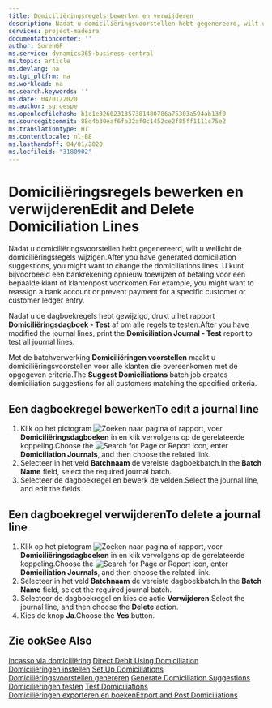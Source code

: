 ```yaml
---
title: Domiciliëringsregels bewerken en verwijderen
description: Nadat u domiciliëringsvoorstellen hebt gegenereerd, wilt u wellicht de domiciliëringsregels wijzigen. U kunt bijvoorbeeld een bankrekening opnieuw toewijzen of betaling voor een bepaalde klant of klantenpost voorkomen.
services: project-madeira
documentationcenter: ''
author: SorenGP
ms.service: dynamics365-business-central
ms.topic: article
ms.devlang: na
ms.tgt_pltfrm: na
ms.workload: na
ms.search.keywords: ''
ms.date: 04/01/2020
ms.author: sgroespe
ms.openlocfilehash: b1c1e3260231357381480786a75303a594ab13f0
ms.sourcegitcommit: 88e4b30eaf6fa32af0c1452ce2f85ff1111c75e2
ms.translationtype: HT
ms.contentlocale: nl-BE
ms.lasthandoff: 04/01/2020
ms.locfileid: "3180902"
---
```

# <a name="edit-and-delete-domiciliation-lines"></a><span data-ttu-id="81ba2-104">Domiciliëringsregels bewerken en verwijderen</span><span class="sxs-lookup"><span data-stu-id="81ba2-104">Edit and Delete Domiciliation Lines</span></span>
<span data-ttu-id="81ba2-105">Nadat u domiciliëringsvoorstellen hebt gegenereerd, wilt u wellicht de domiciliëringsregels wijzigen.</span><span class="sxs-lookup"><span data-stu-id="81ba2-105">After you have generated domiciliation suggestions, you might want to change the domiciliations lines.</span></span> <span data-ttu-id="81ba2-106">U kunt bijvoorbeeld een bankrekening opnieuw toewijzen of betaling voor een bepaalde klant of klantenpost voorkomen.</span><span class="sxs-lookup"><span data-stu-id="81ba2-106">For example, you might want to reassign a bank account or prevent payment for a specific customer or customer ledger entry.</span></span>  

<span data-ttu-id="81ba2-107">Nadat u de dagboekregels hebt gewijzigd, drukt u het rapport **Domiciliëringsdagboek - Test** af om alle regels te testen.</span><span class="sxs-lookup"><span data-stu-id="81ba2-107">After you have modified the journal lines, print the **Domiciliation Journal - Test** report to test all journal lines.</span></span>  

<span data-ttu-id="81ba2-108">Met de batchverwerking **Domiciliëringen voorstellen** maakt u domiciliëringsvoorstellen voor alle klanten die overeenkomen met de opgegeven criteria.</span><span class="sxs-lookup"><span data-stu-id="81ba2-108">The **Suggest Domiciliations** batch job creates domiciliation suggestions for all customers matching the specified criteria.</span></span>  

## <a name="to-edit-a-journal-line"></a><span data-ttu-id="81ba2-109">Een dagboekregel bewerken</span><span class="sxs-lookup"><span data-stu-id="81ba2-109">To edit a journal line</span></span>  

1.  <span data-ttu-id="81ba2-110">Klik op het pictogram ![Zoeken naar pagina of rapport](../../media/ui-search/search_small.png "Het pictogram Zoeken naar pagina of rapport"), voer **Domiciliëringsdagboeken** in en klik vervolgens op de gerelateerde koppeling.</span><span class="sxs-lookup"><span data-stu-id="81ba2-110">Choose the ![Search for Page or Report](../../media/ui-search/search_small.png "Search for Page or Report icon") icon, enter **Domiciliation Journals**, and then choose the related link.</span></span>  
2.  <span data-ttu-id="81ba2-111">Selecteer in het veld **Batchnaam** de vereiste dagboekbatch.</span><span class="sxs-lookup"><span data-stu-id="81ba2-111">In the **Batch Name** field, select the required journal batch.</span></span>  
3.  <span data-ttu-id="81ba2-112">Selecteer de dagboekregel en bewerk de velden.</span><span class="sxs-lookup"><span data-stu-id="81ba2-112">Select the journal line, and edit the fields.</span></span>  

## <a name="to-delete-a-journal-line"></a><span data-ttu-id="81ba2-113">Een dagboekregel verwijderen</span><span class="sxs-lookup"><span data-stu-id="81ba2-113">To delete a journal line</span></span>  

1.  <span data-ttu-id="81ba2-114">Klik op het pictogram ![Zoeken naar pagina of rapport](../../media/ui-search/search_small.png "Het pictogram Zoeken naar pagina of rapport"), voer **Domiciliëringsdagboeken** in en klik vervolgens op de gerelateerde koppeling.</span><span class="sxs-lookup"><span data-stu-id="81ba2-114">Choose the ![Search for Page or Report](../../media/ui-search/search_small.png "Search for Page or Report icon") icon, enter **Domiciliation Journals**, and then choose the related link.</span></span>  
2.  <span data-ttu-id="81ba2-115">Selecteer in het veld **Batchnaam** de vereiste dagboekbatch.</span><span class="sxs-lookup"><span data-stu-id="81ba2-115">In the **Batch Name** field, select the required journal batch.</span></span>  
3.  <span data-ttu-id="81ba2-116">Selecteer de dagboekregel en kies de actie **Verwijderen**.</span><span class="sxs-lookup"><span data-stu-id="81ba2-116">Select the journal line, and then choose the **Delete** action.</span></span>  
4.  <span data-ttu-id="81ba2-117">Kies de knop **Ja**.</span><span class="sxs-lookup"><span data-stu-id="81ba2-117">Choose the **Yes** button.</span></span>  

## <a name="see-also"></a><span data-ttu-id="81ba2-118">Zie ook</span><span class="sxs-lookup"><span data-stu-id="81ba2-118">See Also</span></span>  
 <span data-ttu-id="81ba2-119">[Incasso via domiciliëring](direct-debit-using-domiciliation.md) </span><span class="sxs-lookup"><span data-stu-id="81ba2-119">[Direct Debit Using Domiciliation](direct-debit-using-domiciliation.md) </span></span>  
 <span data-ttu-id="81ba2-120">[Domiciliëringen instellen](how-to-set-up-domiciliations.md) </span><span class="sxs-lookup"><span data-stu-id="81ba2-120">[Set Up Domiciliations](how-to-set-up-domiciliations.md) </span></span>  
 <span data-ttu-id="81ba2-121">[Domiciliëringsvoorstellen genereren](how-to-generate-domiciliation-suggestions.md) </span><span class="sxs-lookup"><span data-stu-id="81ba2-121">[Generate Domiciliation Suggestions](how-to-generate-domiciliation-suggestions.md) </span></span>  
 <span data-ttu-id="81ba2-122">[Domiciliëringen testen](how-to-test-domiciliations.md) </span><span class="sxs-lookup"><span data-stu-id="81ba2-122">[Test Domiciliations](how-to-test-domiciliations.md) </span></span>  
 [<span data-ttu-id="81ba2-123">Domiciliëringen exporteren en boeken</span><span class="sxs-lookup"><span data-stu-id="81ba2-123">Export and Post Domiciliations</span></span>](how-to-export-and-post-domiciliations.md)
